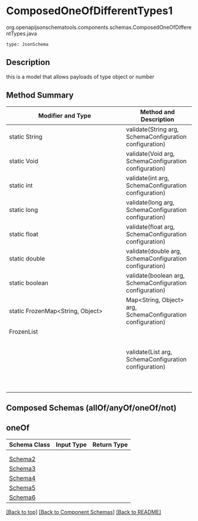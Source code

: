 # ComposedOneOfDifferentTypes1
org.openapijsonschematools.components.schemas.ComposedOneOfDifferentTypes.java
```
type: JsonSchema
```

## Description
this is a model that allows payloads of type object or number

## Method Summary
| Modifier and Type | Method and Description |
| ----------------- | ---------------------- |
| static String | validate(String arg, SchemaConfiguration configuration) |
| static Void | validate(Void arg, SchemaConfiguration configuration) |
| static int | validate(int arg, SchemaConfiguration configuration) |
| static long | validate(long arg, SchemaConfiguration configuration) |
| static float | validate(float arg, SchemaConfiguration configuration) |
| static double | validate(double arg, SchemaConfiguration configuration) |
| static boolean | validate(boolean arg, SchemaConfiguration configuration) |
| static FrozenMap<String, Object> | Map<String, Object> arg, SchemaConfiguration configuration) |
| FrozenList<Object> | validate(List<Object> arg, SchemaConfiguration configuration) |

## Composed Schemas (allOf/anyOf/oneOf/not)
## oneOf
Schema Class | Input Type | Return Type
------------ | ---------- | -----------
 |  | 
 |  | 
[Schema2](#) |  | 
[Schema3](#) |  | 
[Schema4](#) |  | 
[Schema5](#) |  | 
[Schema6](#) |  | 






[[Back to top]](#top) [[Back to Component Schemas]](../../../README.md#Component-Schemas) [[Back to README]](../../../README.md)
